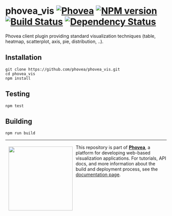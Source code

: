 phovea_vis [![Phovea][phovea-image]][phovea-url] [![NPM version][npm-image]][npm-url] [![Build Status][travis-image]][travis-url] [![Dependency Status][daviddm-image]][daviddm-url]
=====================

Phovea client plugin providing standard visualization techniques (table, heatmap, scatterplot, axis, pie, distribution, ..).

Installation
------------

```
git clone https://github.com/phovea/phovea_vis.git
cd phovea_vis
npm install
```

Testing
-------

```
npm test
```

Building
--------

```
npm run build
```



***

<a href="https://caleydo.org"><img src="http://caleydo.org/assets/images/logos/caleydo.svg" align="left" width="200px" hspace="10" vspace="6"></a>
This repository is part of **[Phovea](http://phovea.caleydo.org/)**, a platform for developing web-based visualization applications. For tutorials, API docs, and more information about the build and deployment process, see the [documentation page](http://phovea.caleydo.org).


[phovea-image]: https://img.shields.io/badge/Phovea-Client%20Plugin-F47D20.svg
[phovea-url]: https://phovea.caleydo.org
[npm-image]: https://badge.fury.io/js/phovea_vis.svg
[npm-url]: https://npmjs.org/package/phovea_vis
[travis-image]: https://travis-ci.org/phovea/phovea_vis.svg?branch=master
[travis-url]: https://travis-ci.org/phovea/phovea_vis
[daviddm-image]: https://david-dm.org/phovea/phovea_vis/status.svg
[daviddm-url]: https://david-dm.org/phovea/phovea_vis
